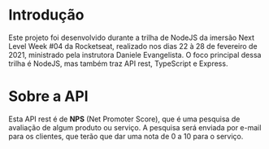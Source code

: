 # Introdução

Este projeto foi desenvolvido durante a trilha de NodeJS da imersão Next Level Week #04 da Rocketseat, realizado nos dias 22 à 28 de fevereiro de 2021, ministrado pela instrutora Daniele Evangelista.
O foco principal dessa trilha é NodeJS, mas também traz API rest, TypeScript e Express.

# Sobre a API

Esta API rest é de **NPS** (Net Promoter Score), que é uma pesquisa de avaliação de algum produto ou serviço. A pesquisa será enviada por e-mail para os clientes, que terão que dar uma nota de 0 a 10 para o serviço.